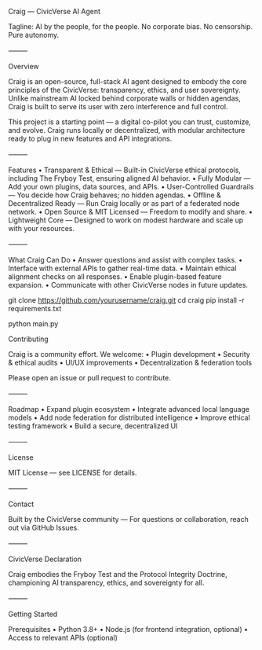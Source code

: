 Craig — CivicVerse AI Agent

Tagline:
AI by the people, for the people. No corporate bias. No censorship. Pure autonomy.

⸻

Overview

Craig is an open-source, full-stack AI agent designed to embody the core principles of the CivicVerse: transparency, ethics, and user sovereignty. Unlike mainstream AI locked behind corporate walls or hidden agendas, Craig is built to serve its user with zero interference and full control.

This project is a starting point — a digital co-pilot you can trust, customize, and evolve. Craig runs locally or decentralized, with modular architecture ready to plug in new features and API integrations.

⸻

Features
	•	Transparent & Ethical — Built-in CivicVerse ethical protocols, including The Fryboy Test, ensuring aligned AI behavior.
	•	Fully Modular — Add your own plugins, data sources, and APIs.
	•	User-Controlled Guardrails — You decide how Craig behaves; no hidden agendas.
	•	Offline & Decentralized Ready — Run Craig locally or as part of a federated node network.
	•	Open Source & MIT Licensed — Freedom to modify and share.
	•	Lightweight Core — Designed to work on modest hardware and scale up with your resources.

⸻

What Craig Can Do
	•	Answer questions and assist with complex tasks.
	•	Interface with external APIs to gather real-time data.
	•	Maintain ethical alignment checks on all responses.
	•	Enable plugin-based feature expansion.
	•	Communicate with other CivicVerse nodes in future updates.

 git clone https://github.com/yourusername/craig.git
cd craig
pip install -r requirements.txt

python main.py

Contributing

Craig is a community effort. We welcome:
	•	Plugin development
	•	Security & ethical audits
	•	UI/UX improvements
	•	Decentralization & federation tools

Please open an issue or pull request to contribute.

⸻

Roadmap
	•	Expand plugin ecosystem
	•	Integrate advanced local language models
	•	Add node federation for distributed intelligence
	•	Improve ethical testing framework
	•	Build a secure, decentralized UI

⸻

License

MIT License — see LICENSE for details.

⸻

Contact

Built by the CivicVerse community —
For questions or collaboration, reach out via GitHub Issues.

⸻

CivicVerse Declaration

Craig embodies the Fryboy Test and the Protocol Integrity Doctrine, championing AI transparency, ethics, and sovereignty for all.


⸻

Getting Started

Prerequisites
	•	Python 3.8+
	•	Node.js (for frontend integration, optional)
	•	Access to relevant APIs (optional)
